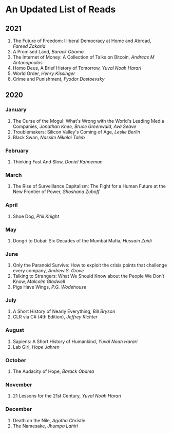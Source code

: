 # An Updated List of Reads

## 2021

1. The Future of Freedom: Illiberal Democracy at Home and Abroad, *Fareed Zakaria*
2. A Promised Land, *Barack Obama*
3. The Internet of Money: A Collection of Talks on Bitcoin, *Andreas M Antonopoulos*
4. Homo Deus, A Brief History of Tomorrow, *Yuval Noah Harari*
5. World Order, *Henry Kissinger*
6. Crime and Punishment, *Fyodor Dostoevsky*

## 2020

### January
1. The Curse of the Mogul: What's Wrong with the World's Leading Media Companies, *Jonathan Knee, Bruce Greenwald, Ava Seave*
2. Troublemakers: Silicon Valley's Coming of Age, *Leslie Berlin*
3. Black Swan, *Nassim Nikolai Taleb*

### February
1. Thinking Fast And Slow, *Daniel Kahneman*

### March
1. The Rise of Surveillance Capitalism: The Fight for a Human Future at the New Frontier of Power, *Shoshana Zuboff*

### April
1. Shoe Dog, *Phil Knight*

### May 
1. Dongri to Dubai: Six Decades of the Mumbai Mafia, *Hussain Zaidi*

### June
1. Only the Paranoid Survive: How to exploit the crisis points that challenge every company, *Andrew S. Grove*
2. Talking to Strangers: What We Should Know about the People We Don’t Know, *Malcolm Gladwell*
3. Pigs Have Wings, *P.G. Wodehouse*

### July
1. A Short History of Nearly Everything, *Bill Bryson*
2. CLR via C# (4th Edition), *Jeffrey Richter*

### August
1. Sapiens: A Short History of Humankind, *Yuval Noah Harari*
2. Lab Girl, *Hope Jahren*

### October
1. The Audacity of Hope, *Barack Obama*

### November
1. 21 Lessons for the 21st Century, *Yuval Noah Harari*

### December
1. Death on the Nile, *Agatha Christie*
2. The Namesake, *Jhumpa Lahiri*

